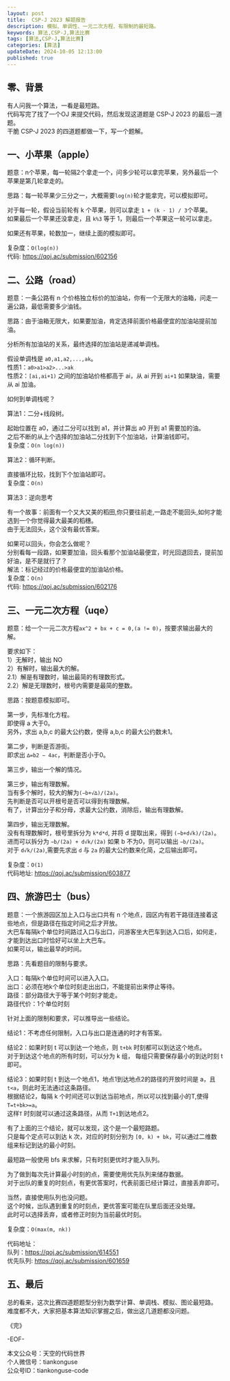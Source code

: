 ```yaml
---
layout: post  
title:  CSP-J 2023 解题报告    
description: 模拟、单调性、一元二次方程、有限制的最短路。  
keywords: 算法,CSP-J,算法比赛  
tags: [算法,CSP-J,算法比赛]  
categories: [算法]  
updateDate: 2024-10-05 12:13:00  
published: true  
---
```



## 零、背景  


有人问我一个算法，一看是最短路。  
代码写完了找了一个OJ 来提交代码，然后发现这道题是 CSP-J 2023 的最后一道题。  
干脆 CSP-J 2023 的四道题都做一下，写一个题解。  


## 一、小苹果（apple）  


题意：n个苹果，每一轮隔2个拿走一个，问多少轮可以拿完苹果，另外最后一个苹果是第几轮拿走的。  


思路：每一轮苹果少三分之一，大概需要`log(n)`轮才能拿完，可以模拟即可。  


对于每一轮，假设当前轮有 k 个苹果，则可以拿走 `1 + (k - 1) / 3`个苹果。  
如果最后一个苹果还没拿走，且 `k%3` 等于 1，则最后一个苹果这一轮可以拿走。  


如果还有苹果，轮数加一，继续上面的模拟即可。  


复杂度：`O(log(n))`  
代码: https://qoj.ac/submission/602156  


## 二、公路（road）  


题意：一条公路有 n 个价格独立标价的加油站，你有一个无限大的油箱，问走一遍公路，最低需要多少油钱。  


思路：由于油箱无限大，如果要加油，肯定选择前面价格最便宜的加油站提前加油。   


分析所有加油站的关系，最终选择的加油站是递减单调栈。  


假设单调栈是 `a0,a1,a2,...,ak`。  
性质1：`a0>a1>a2>...>ak`   
性质2：`[ai,ai+1)` 之间的加油站价格都高于 ai，从 ai 开到 `ai+1` 如果缺油，需要从 ai 加油。  


如何到单调栈呢？  


算法1：二分+线段树。  


起始位置在 a0，通过二分可以找到 a1，并计算出 a0 开到 a1 需要加的油。  
之后不断的从上个选择的加油站二分找到下个加油站，计算油钱即可。  
复杂度：`O(n log(n))`


算法2：循环判断。  


直接循环比较，找到下个加油站即可。  
复杂度：`O(n)`  


算法3：逆向思考  


有一个故事：前面有一个又大又美的稻田,你只要往前走,一路走不能回头,如何才能选到一个你觉得最大最美的稻穗。    
由于无法回头，这个没有最优答案。  


如果可以回头，你会怎么做呢？  
分别看每一段路，如果要加油，回头看那个加油站最便宜，时光回退回去，提前加好油，是不是就行了？  
解法：标记经过的价格最便宜的加油站价格。  
复杂度：`O(n)`  
代码: https://qoj.ac/submission/602176  


## 三、一元二次方程（uqe）  


题意：给一个一元二次方程`ax^2 + bx + c = 0,(a != 0)`，按要求输出最大的解。  


要求如下：  
1）无解时，输出 NO  
2）有解时，输出最大的解。  
  2.1）解是有理数时，输出最简的有理数形式。  
  2.2）解是无理数时，根号内需要是最简的整数。  


思路：按题意模拟即可。  


第一步，先标准化方程。  
即使得 a 大于0。  
另外，求出 a,b,c 的最大公约数，使得 a,b,c 的最大公约数未1。  


第二步，判断是否游街。  
即求出 `∆=b2 − 4ac`，判断是否小于0。  


第三步，输出一个解的情况。  


第三步，输出有理数解。  
当有多个解时，较大的解为`(−b+√∆)/(2a)`。  
先判断是否可以开根号是否可以得到有理数解。  
有了，计算出分子和分母，求最大公约数，消除后，输出有理数解。  


第四步，输出无理数解。  
没有有理数解时，根号里拆分为 `k*d*d`, 并将 d 提取出来，得到 `(−b+d√k)/(2a)`。  
进而可以拆分为 `−b/(2a) + d√k/(2a)`
如果 b 不为0，则可以输出 `−b/(2a)`。  
对于 `d√k/(2a)`,需要先求出 `d` 与 `2a` 的最大公约数来化简，之后输出即可。  


复杂度：`O(1)`  
代码地址: https://qoj.ac/submission/603877  


## 四、旅游巴士（bus）  


题意：一个旅游园区加上入口与出口共有 n 个地点，园区内有若干路径连接着这些地点，但是路径在指定时间之后才开放。  
大巴车每隔k个单位时间路过入口与出口，问游客坐大巴车到达入口后，如何走，才能到达出口时恰好可以坐上大巴车。  
如果可以，输出最早的时间。  


思路：先看题目的限制与要求。  


入口：每隔k个单位时间可以进入入口。  
出口：必须在地k个单位时刻走出出口，不能提前出来停止等待。  
路径：部分路径大于等于某个时刻才能走。  
路径代价：1个单位时刻  


针对上面的限制和要求，可以推导出一些结论。  


结论1：不考虑任何限制，入口与出口是连通的时才有答案。  


结论2：如果时刻 t 可以到达一个地点，则 `t+bk` 时刻都可以到达这个地点。  
对于到达这个地点的所有时刻，可以分为 k 组， 每组只需要保存最小的到达时刻 t 即可。  


结论3：如果时刻 t 到达一个地点1，地点1到达地点2的路径的开放时间是 a，且 `t<a`，则此时无法通过这条路径。  
根据结论2，每隔 k 个时间还可以到达当前地点，所以可以找到最小的T,使得 `T=t+bk>=a`。  
这样`T` 时刻就可以通过这条路径，从而 `T+1`到达地点2。  



有了上面的三个结论，就可以发现，这个是一个最短路题。  
只是每个定点可以到达 k 次，对应的时刻分别为 `[0, k) + bk`，可以通过二维数组来标记到达的最小时刻。  


最短路一般使用 bfs 来求解，只有时刻更优时才能入队列。 


为了做到每次先计算最小时刻的点，需要使用优先队列来储存数据。  
对于出队的重复的时刻点，有更优答案时，代表前面已经计算过，直接丢弃即可。  


当然，直接使用队列也没问题。  
这个时候，出队遇到重复的时刻点，更优答案可能在队里后面还没处理。  
此时可以选择丢弃，或者修正时刻为当前最优时刻。  


复杂度：`O(max(m, nk))`  


代码地址：  
队列：https://qoj.ac/submission/614551  
优先队列: https://qoj.ac/submission/601659  


## 五、最后  


总的看来，这次比赛四道题题型分别为数学计算、单调栈、模拟、图论最短路。  
难度都不大，大家把基本算法知识掌握之后，做出这几道题都没问题。  



《完》  


-EOF-  



本文公众号：天空的代码世界  
个人微信号：tiankonguse  
公众号ID：tiankonguse-code  
  

